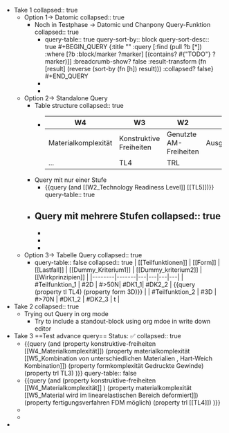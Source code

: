 - Take 1
  collapsed:: true
	- Option 1-> Datomic
	  collapsed:: true
		- Noch in Testphase -> Datomic und Chanpony Query-Funktion
		  collapsed:: true
			- query-table:: true
			  query-sort-by:: block
			  query-sort-desc:: true
			  #+BEGIN_QUERY
			  {:title ""
			   :query [:find (pull ?b [*])
			           :where [?b :block/marker ?marker]
			          	      [(contains? #{"TODO"} ?marker)]]
			   :breadcrumb-show? false
			   :result-transform (fn [result] (reverse (sort-by (fn [h]) result)))
			   :collapsed? false}
			  #+END_QUERY
			-
			-
	- Option 2-> Standalone Query
		- Table structure
		  collapsed:: true
			- | W4 | W3 | W2 | W1 | 
			  |--------|-------|---|---|
			  | Materialkomplexität | Konstruktive Freiheiten | Genutzte AM-Freiheiten| Ausgleichsbewegung| 
			  | ... | TL4 | TRL |  |
		- Query  mit nur einer Stufe
			- {{query  (and [[W2_Technology Readiness Level]] [[TL5]])}}
			  query-table:: true
		- Query mit mehrere Stufen
		  collapsed:: true
			-
			-
			-
			-
	- Option 3-> Tabelle Query
	  collapsed:: true
		- query-table:: false
		  collapsed:: true
		  | [[Teilfunktionen]] | [[Form]] | [[Lastfall]] | [[Dummy_Kriterium1]] | [[Dummy_kriterium2]] | [[Wirkprinzipien]] |
		  |--------|-------|---|---|---|---|
		  | #Teilfunktion_1 | #2D | #>50N| #DK1_1| #DK2_2 | {{query  (property tl TL4) (property form 3D)}} |
		  | #Teilfunktion_2 | #3D | #>70N | #DK1_2 | #DK2_3 | t |
- Take 2
  collapsed:: true
	- Trying out Query in org mode
		- Try to include a standout-block using org mdoe in write down editor
- Take 3 ==Test advance query== Status: ✅
  collapsed:: true
	- {{query (and (property konstruktive-freiheiten [[W4_Materialkomplexität]]) (property materialkomplexität [[W5_Kombination von unterschiedlichen Materialien , Hart-Weich Kombination]]) (property formkomplexität Gedruckte Gewinde) (property trl TL3) )}}
	  query-table:: false
	- {{query (and (property konstruktive-freiheiten [[W4_Materialkomplexität]] ) (property materialkomplexität [[W5_Material wird im linearelastischen Bereich deformiert]]) (property fertigungsverfahren FDM möglich) (property trl [[TL4]]) )}}
	-
	-
-